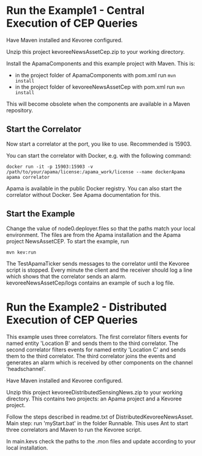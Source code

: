 # Run the Example1 - Central Execution of CEP Queries

Have Maven installed and Kevoree configured. 

Unzip this project kevoreeNewsAssetCep.zip to your working directory.

Install the ApamaComponents and this example project with Maven. This is:
- in the project folder of ApamaComponents with pom.xml run `mvn install`
- in the project folder of kevoreeNewsAssetCep with pom.xml run `mvn install`

This will become obsolete when the components are available in a Maven repository.
 
## Start the Correlator 
 
Now start a correlator at the port, you like to use. Recommended is 15903. 
 
You can start the correlator with Docker, e.g. with the following command: 
 
```Shell
docker run -it -p 15903:15903 -v /path/to/your/apama/license:/apama_work/license --name dockerApama apama correlator
```	 
Apama is available in the public Docker registry.
You can also start the correlator without Docker. See Apama documentation for this.

## Start the Example

Change the value of node0.deployer.files so that the paths match your local environment. The files are from the Apama installation and the Apama project NewsAssetCEP. To start the example, run
```Shell
mvn kev:run
```
The TestApamaTicker sends messages to the correlator until the Kevoree script is stopped. Every minute the client and the receiver should log a line which shows that the correlator sends an alarm. kevoreeNewsAssetCep/logs contains an example of such a log file.  

# Run the Example2 - Distributed Execution of CEP Queries

This example uses three correlators. The first correlator filters events for named entity 'Location B' and sends them to the third correlator. The second correlator filters events for named entity 'Location C' and sends them to the third correlator. The third correlator joins the events and generates an alarm which is received by other components on the channel 'headschannel'.

Have Maven installed and Kevoree configured. 

Unzip this project kevoreeDistributedSensingNews.zip to your working directory. This contains two projects: an Apama project and a Kevoree project.

Follow the steps described in readme.txt of DistributedKevoreeNewsAsset.
Main step: run 'myStart.bat' in the folder Runnable. This uses Ant to start three correlators and Maven to run the Kevoree script.

In main.kevs check the paths to the .mon files and update according to your local installation.